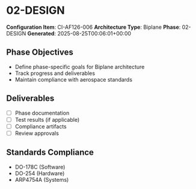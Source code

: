 # 02-DESIGN

**Configuration Item**: CI-AF126-006
**Architecture Type**: Biplane
**Phase**: 02-DESIGN
**Generated**: 2025-08-25T00:06:01+00:00

## Phase Objectives
- Define phase-specific goals for Biplane architecture
- Track progress and deliverables
- Maintain compliance with aerospace standards

## Deliverables
- [ ] Phase documentation
- [ ] Test results (if applicable)
- [ ] Compliance artifacts
- [ ] Review approvals

## Standards Compliance
- DO-178C (Software)
- DO-254 (Hardware)
- ARP4754A (Systems)
